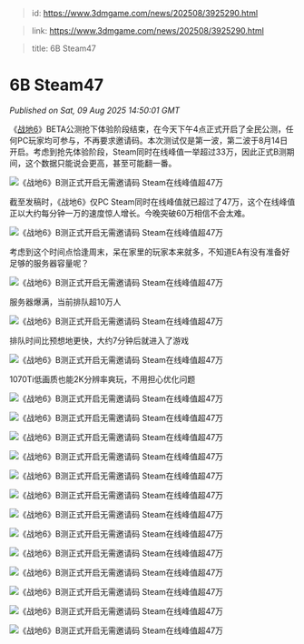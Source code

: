> id: https://www.3dmgame.com/news/202508/3925290.html

> link: https://www.3dmgame.com/news/202508/3925290.html

> title: 6B Steam47

# 6B Steam47
_Published on Sat, 09 Aug 2025 14:50:01 GMT_

《[战地6](https://www.3dmgame.com/games/battlefield6/)》BETA公测抢下体验阶段结束，在今天下午4点正式开启了全民公测，任何PC玩家均可参与，不再要求邀请码。本次测试仅是第一波，第二波于8月14日开启。考虑到抢先体验阶段，Steam同时在线峰值一举超过33万，因此正式B测期间，这个数据只能说会更高，甚至可能翻一番。

![《战地6》B测正式开启无需邀请码 Steam在线峰值超47万](https://img.3dmgame.com/uploads/images/news/20250809/1754750789_833111.jpg)

截至发稿时，《战地6》仅PC Steam同时在线峰值就已超过了47万，这个在线峰值正以大约每分钟一万的速度惊人增长。今晚突破60万相信不会太难。

![《战地6》B测正式开启无需邀请码 Steam在线峰值超47万](https://img.3dmgame.com/uploads/images/news/20250809/1754750814_994368_jpg_r.jpg)

考虑到这个时间点恰逢周末，呆在家里的玩家本来就多，不知道EA有没有准备好足够的服务器容量呢？

![《战地6》B测正式开启无需邀请码 Steam在线峰值超47万](https://img.3dmgame.com/uploads/images/news/20250809/1754753402_922653_jpg_r.jpg)

服务器爆满，当前排队超10万人

![《战地6》B测正式开启无需邀请码 Steam在线峰值超47万](https://img.3dmgame.com/uploads/images/news/20250809/1754753946_691880_jpg_r.jpg)

排队时间比预想地更快，大约7分钟后就进入了游戏

![《战地6》B测正式开启无需邀请码 Steam在线峰值超47万](https://img.3dmgame.com/uploads/images/news/20250809/1754754324_116386_jpg_r.jpg)

1070Ti低画质也能2K分辨率爽玩，不用担心优化问题

![《战地6》B测正式开启无需邀请码 Steam在线峰值超47万](https://img.3dmgame.com/uploads/images/news/20250809/1754754324_133589_jpg_r.jpg)

![《战地6》B测正式开启无需邀请码 Steam在线峰值超47万](https://img.3dmgame.com/uploads/images/news/20250809/1754754324_706834_jpg_r.jpg)

![《战地6》B测正式开启无需邀请码 Steam在线峰值超47万](https://img.3dmgame.com/uploads/images/news/20250809/1754754325_985724_jpg_r.jpg)

![《战地6》B测正式开启无需邀请码 Steam在线峰值超47万](https://img.3dmgame.com/uploads/images/news/20250809/1754754325_318370_jpg_r.jpg)

![《战地6》B测正式开启无需邀请码 Steam在线峰值超47万](https://img.3dmgame.com/uploads/images/news/20250809/1754754325_243258_jpg_r.jpg)

![《战地6》B测正式开启无需邀请码 Steam在线峰值超47万](https://img.3dmgame.com/uploads/images/news/20250809/1754754326_297555_jpg_r.jpg)

![《战地6》B测正式开启无需邀请码 Steam在线峰值超47万](https://img.3dmgame.com/uploads/images/news/20250809/1754754326_588042_jpg_r.jpg)

![《战地6》B测正式开启无需邀请码 Steam在线峰值超47万](https://img.3dmgame.com/uploads/images/news/20250809/1754754326_883380_jpg_r.jpg)

![《战地6》B测正式开启无需邀请码 Steam在线峰值超47万](https://img.3dmgame.com/uploads/images/news/20250809/1754754326_662910_jpg_r.jpg)

![《战地6》B测正式开启无需邀请码 Steam在线峰值超47万](https://img.3dmgame.com/uploads/images/news/20250809/1754754326_742344_jpg_r.jpg)

![《战地6》B测正式开启无需邀请码 Steam在线峰值超47万](https://img.3dmgame.com/uploads/images/news/20250809/1754754327_492533_jpg_r.jpg)

![《战地6》B测正式开启无需邀请码 Steam在线峰值超47万](https://img.3dmgame.com/uploads/images/news/20250809/1754754327_589743_jpg_r.jpg)

![《战地6》B测正式开启无需邀请码 Steam在线峰值超47万](https://img.3dmgame.com/uploads/images/news/20250809/1754754327_407050_jpg_r.jpg)
